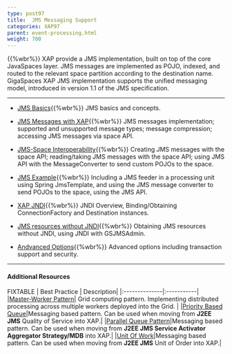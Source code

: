 ```yaml
---
type: post97
title:  JMS Messaging Support
categories: XAP97
parent: event-processing.html
weight: 700
---
```


{{%wbr%}}
XAP provide a JMS implementation, built on top of the core JavaSpaces layer. JMS messages are implemented as POJO, indexed, and routed to the relevant space partition according to the destination name. GigaSpaces XAP JMS implementation supports the unified messaging model, introduced in version 1.1 of the JMS specification.

<hr/>


- [JMS Basics](./jms-api-basic-usage.html){{%wbr%}}
JMS basics and concepts.

- [JMS Messages with XAP](./jms-messages-in-gigaspaces.html){{%wbr%}}
JMS messages implementation; supported and unsupported message types; message compression; accessing JMS messages via space API.

- [JMS-Space Interoperability](./jms-space-interoperability.html){{%wbr%}}
Creating JMS messages with the space API; reading/taking JMS messages with the space API; using JMS API with the MessageConverter to send custom POJOs to the space.

- [JMS Example](./jms-with-openspaces-example.html){{%wbr%}}
Including a JMS feeder in a processing unit using Spring JmsTemplate, and using the JMS message converter to send POJOs to the space, using the JMS API.

- [XAP JNDI](./jms-with-gigaspaces-jndi.html){{%wbr%}}
JNDI Overview, Binding/Obtaining ConnectionFactory and Destination instances.

- [JMS resources without JNDI](./jms-with-gsjmsadmin.html){{%wbr%}}
Obtaining JMS resources without JNDI, using JNDI with GSJMSAdmin.

- [Andvanced Options](./jms-advanced.html){{%wbr%}}
Advanced options including transaction support and security.

<hr/>


#### Additional Resources

FIXTABLE
| Best Practice | Description|
|:--------------|:-----------|
|[Master-Worker Pattern](/sbp/master-worker-pattern.html)| Grid computing pattern. Implementing distributed processing across multiple workers deployed into the Grid. |
|[Priority Based Queue](/sbp/priority-based-queue.html)|Messaging based pattern. Can be used when moving from **J2EE JMS** Quality of Service into XAP.|
|[Parallel Queue Pattern](/sbp/parallel-queue-pattern.html)|Messaging based pattern. Can be used when moving from **J2EE JMS Service Activator Aggregator Strategy/MDB** into XAP.|
|[Unit Of Work](/sbp/unit-of-work.html)|Messaging based pattern. Can be used when moving from **J2EE JMS** Unit of Order into XAP.|

